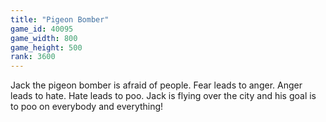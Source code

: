 ```yaml
---
title: "Pigeon Bomber"
game_id: 40095
game_width: 800
game_height: 500
rank: 3600
---
```

Jack the pigeon bomber is afraid of people. Fear leads to anger. Anger leads to hate. Hate leads to poo. Jack is flying over the city and his goal is to poo on everybody and everything!
